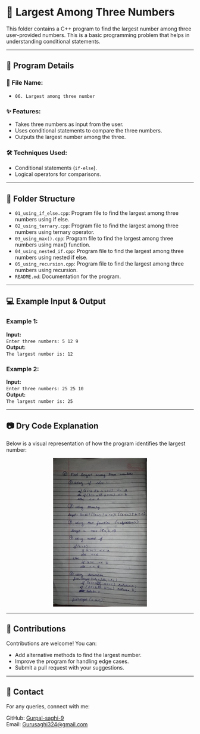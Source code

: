 # 🔢 Largest Among Three Numbers

This folder contains a C++ program to find the largest number among three user-provided numbers. This is a basic programming problem that helps in understanding conditional statements.

---

## 📜 Program Details

### 📄 File Name: 
- `06. Largest among three number`

### ✨ Features:
- Takes three numbers as input from the user.
- Uses conditional statements to compare the three numbers.
- Outputs the largest number among the three.

### 🛠️ Techniques Used:
- Conditional statements (`if-else`).
- Logical operators for comparisons.

---

## 📂 Folder Structure
- `01_using_if_else.cpp`: Program file to find the largest among three numbers using if else.
- `02_using_ternary.cpp`: Program file to find the largest among three numbers using ternary operator.
- `03_using_max().cpp`: Program file to find the largest among three numbers using max() function.
- `04_using_nested_if.cpp`: Program file to find the largest among three numbers using nested if else.
- `05_using_recursion.cpp`: Program file to find the largest among three numbers using recursion.
- `README.md`: Documentation for the program.

---

## 💻 Example Input & Output

### Example 1:
**Input:**  
`Enter three numbers: 5 12 9`  
**Output:**  
`The largest number is: 12`  

### Example 2:
**Input:**  
`Enter three numbers: 25 25 10`  
**Output:**  
`The largest number is: 25`  

---

## 📷 Dry Code Explanation
Below is a visual representation of how the program identifies the largest number:

<div align="center">
  <img src="https://github.com/Gurpal-saghi-9/CPP-50-Practice-Programs/blob/main/Images/06_largest_among_three.jpg" alt="Largest Among Three Logic Dry Run" width="50%">
</div>

---

## 🤝 Contributions
Contributions are welcome! You can:
- Add alternative methods to find the largest number.
- Improve the program for handling edge cases.
- Submit a pull request with your suggestions.

---

## 📧 Contact
For any queries, connect with me:

GitHub: [Gurpal-saghi-9](https://github.com/Gurpal-saghi-9)  
Email: Gurusaghi324@gmail.com  
